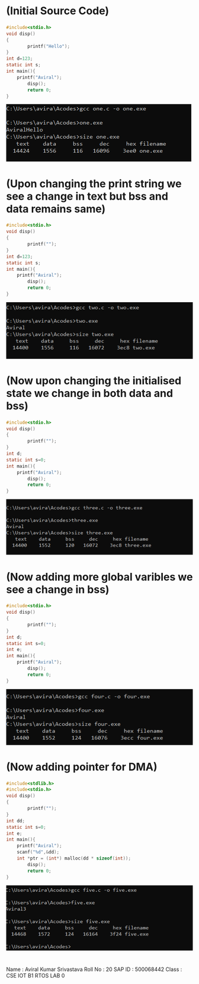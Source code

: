 # (Initial Source Code)
```C
#include<stdio.h>
void disp()
{
        printf("Hello");
}
int d=123;
static int s;
int main(){
	printf("Aviral");
        disp();
        return 0;
}
```
![one](./Screenshots/1-1.png)

# (Upon changing the print string we see a change in text but bss and data remains same)
```C
#include<stdio.h>
void disp()
{
        printf("");
}
int d=123;
static int s;
int main(){
	printf("Aviral");
        disp();
        return 0;
}
```
![two](./Screenshots/1-2.png)

# (Now upon changing the initialised state we change in both data and bss)
```C
#include<stdio.h>
void disp()
{
        printf("");
}
int d;
static int s=0;
int main(){
	printf("Aviral");
        disp();
        return 0;
}
```
![three](./Screenshots/1-3.png)
# (Now adding more global varibles we see a change in bss)
```C
#include<stdio.h>
void disp()
{
        printf("");
}
int d;
static int s=0;
int e;
int main(){
	printf("Aviral");
        disp();
        return 0;
}
```
![four](./Screenshots/1-4.png)
# (Now adding pointer for DMA)
```C
#include<stdlib.h>
#include<stdio.h>
void disp()
{
        printf("");
}
int dd;
static int s=0;
int e;
int main(){
	printf("Aviral");
	scanf("%d",&dd);
  	int *ptr = (int*) malloc(dd * sizeof(int));
        disp();
        return 0;
}
```
![five](./Screenshots/1-5.png)
#
Name : Aviral Kumar Srivastava
Roll No : 20
SAP ID : 500068442
Class : CSE IOT B1
RTOS LAB 0
